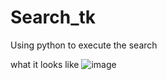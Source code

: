 # Search_tk
Using python to execute the search

what it looks like 
![image](https://github.com/Todoorno/Search_tk/blob/master/r7M5AJjpr6.gif)
